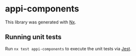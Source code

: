 # appi-components

This library was generated with [Nx](https://nx.dev).

## Running unit tests

Run `nx test appi-components` to execute the unit tests via [Jest](https://jestjs.io).
